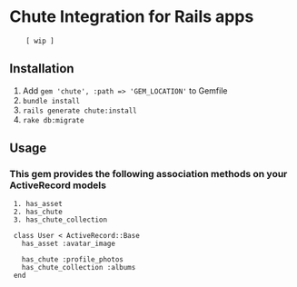 # Chute Integration for Rails apps
        [ wip ]

## Installation
1. Add `gem 'chute', :path => 'GEM_LOCATION'` to Gemfile
2. `bundle install`
3. `rails generate chute:install`
4. `rake db:migrate`

## Usage
### This gem provides the following association methods on your ActiveRecord models
     1. has_asset
     2. has_chute
     3. has_chute_collection

     class User < ActiveRecord::Base
       has_asset :avatar_image

       has_chute :profile_photos
       has_chute_collection :albums
     end

